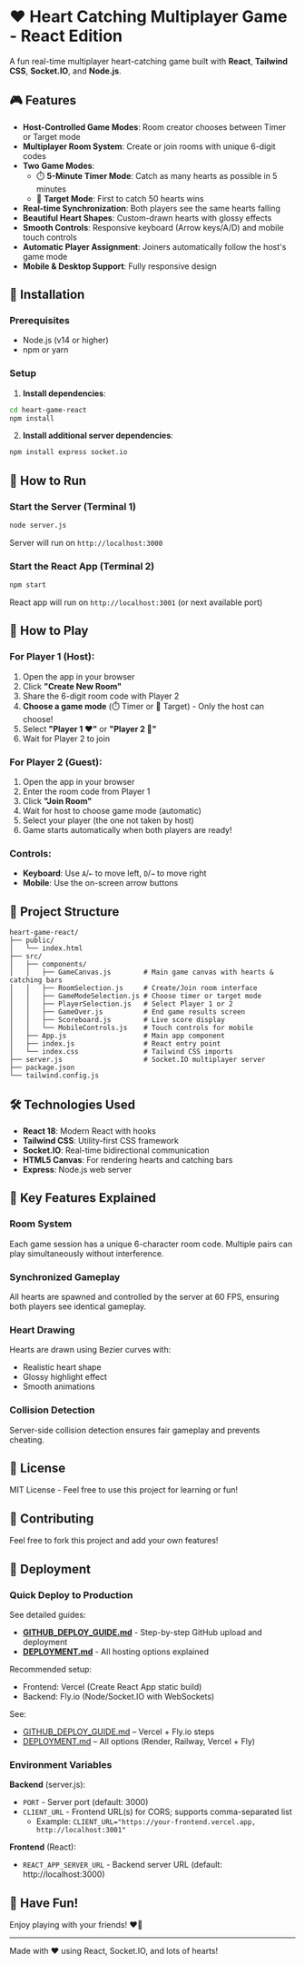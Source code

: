 # ❤️ Heart Catching Multiplayer Game - React Edition

A fun real-time multiplayer heart-catching game built with **React**, **Tailwind CSS**, **Socket.IO**, and **Node.js**.

## 🎮 Features

- **Host-Controlled Game Modes**: Room creator chooses between Timer or Target mode
- **Multiplayer Room System**: Create or join rooms with unique 6-digit codes
- **Two Game Modes**:
  - ⏱️ **5-Minute Timer Mode**: Catch as many hearts as possible in 5 minutes
  - 🎯 **Target Mode**: First to catch 50 hearts wins
- **Real-time Synchronization**: Both players see the same hearts falling
- **Beautiful Heart Shapes**: Custom-drawn hearts with glossy effects
- **Smooth Controls**: Responsive keyboard (Arrow keys/A/D) and mobile touch controls
- **Automatic Player Assignment**: Joiners automatically follow the host's game mode
- **Mobile & Desktop Support**: Fully responsive design

## 🚀 Installation

### Prerequisites

- Node.js (v14 or higher)
- npm or yarn

### Setup

1. **Install dependencies**:

```bash
cd heart-game-react
npm install
```

2. **Install additional server dependencies**:

```bash
npm install express socket.io
```

## 🎯 How to Run

### Start the Server (Terminal 1)

```bash
node server.js
```

Server will run on `http://localhost:3000`

### Start the React App (Terminal 2)

```bash
npm start
```

React app will run on `http://localhost:3001` (or next available port)

## 🎲 How to Play

### For Player 1 (Host):

1. Open the app in your browser
2. Click **"Create New Room"**
3. Share the 6-digit room code with Player 2
4. **Choose a game mode** (⏱️ Timer or 🎯 Target) - Only the host can choose!
5. Select **"Player 1 ❤️"** or **"Player 2 💙"**
6. Wait for Player 2 to join

### For Player 2 (Guest):

1. Open the app in your browser
2. Enter the room code from Player 1
3. Click **"Join Room"**
4. Wait for host to choose game mode (automatic)
5. Select your player (the one not taken by host)
6. Game starts automatically when both players are ready!

### Controls:

- **Keyboard**: Use `A`/`←` to move left, `D`/`→` to move right
- **Mobile**: Use the on-screen arrow buttons

## 📁 Project Structure

```
heart-game-react/
├── public/
│   └── index.html
├── src/
│   ├── components/
│   │   ├── GameCanvas.js        # Main game canvas with hearts & catching bars
│   │   ├── RoomSelection.js     # Create/Join room interface
│   │   ├── GameModeSelection.js # Choose timer or target mode
│   │   ├── PlayerSelection.js   # Select Player 1 or 2
│   │   ├── GameOver.js          # End game results screen
│   │   ├── Scoreboard.js        # Live score display
│   │   └── MobileControls.js    # Touch controls for mobile
│   ├── App.js                   # Main app component
│   ├── index.js                 # React entry point
│   └── index.css                # Tailwind CSS imports
├── server.js                    # Socket.IO multiplayer server
├── package.json
└── tailwind.config.js

```

## 🛠️ Technologies Used

- **React 18**: Modern React with hooks
- **Tailwind CSS**: Utility-first CSS framework
- **Socket.IO**: Real-time bidirectional communication
- **HTML5 Canvas**: For rendering hearts and catching bars
- **Express**: Node.js web server

## 🌟 Key Features Explained

### Room System

Each game session has a unique 6-character room code. Multiple pairs can play simultaneously without interference.

### Synchronized Gameplay

All hearts are spawned and controlled by the server at 60 FPS, ensuring both players see identical gameplay.

### Heart Drawing

Hearts are drawn using Bezier curves with:

- Realistic heart shape
- Glossy highlight effect
- Smooth animations

### Collision Detection

Server-side collision detection ensures fair gameplay and prevents cheating.

## 📝 License

MIT License - Feel free to use this project for learning or fun!

## 🤝 Contributing

Feel free to fork this project and add your own features!

## 🚀 Deployment

### Quick Deploy to Production

See detailed guides:

- **[GITHUB_DEPLOY_GUIDE.md](./GITHUB_DEPLOY_GUIDE.md)** - Step-by-step GitHub upload and deployment
- **[DEPLOYMENT.md](./DEPLOYMENT.md)** - All hosting options explained

Recommended setup:

- Frontend: Vercel (Create React App static build)
- Backend: Fly.io (Node/Socket.IO with WebSockets)

See:

- [GITHUB_DEPLOY_GUIDE.md](./GITHUB_DEPLOY_GUIDE.md) – Vercel + Fly.io steps
- [DEPLOYMENT.md](./DEPLOYMENT.md) – All options (Render, Railway, Vercel + Fly)

### Environment Variables

**Backend** (server.js):

- `PORT` - Server port (default: 3000)
- `CLIENT_URL` - Frontend URL(s) for CORS; supports comma-separated list
  - Example: `CLIENT_URL="https://your-frontend.vercel.app, http://localhost:3001"`

**Frontend** (React):

- `REACT_APP_SERVER_URL` - Backend server URL (default: http://localhost:3000)

## 🎉 Have Fun!

Enjoy playing with your friends! ❤️💙

---

Made with ❤️ using React, Socket.IO, and lots of hearts!

